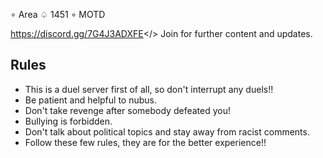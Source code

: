 ∘ Area ♤ 1451 ∘ MOTD

<a id="Area ♤ 1451 DISCORD SERVER">https://discord.gg/7G4J3ADXFE</>
Join for further content and updates.


## Rules
- This is a duel server first of all, so don't interrupt any duels!!
- Be patient and helpful to nubus.
- Don't take revenge after somebody defeated you!
- Bullying is forbidden.
- Don't talk about political topics and stay away from racist comments.
- Follow these few rules, they are for the better experience!!
